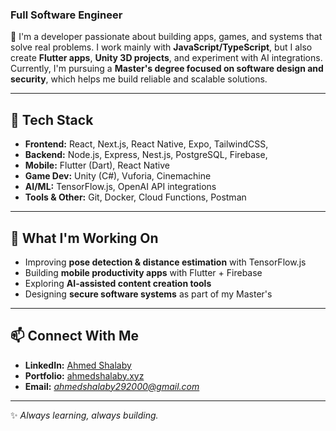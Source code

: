 ### Full Software Engineer

🚀 I'm a developer passionate about building apps, games, and systems
that solve real problems. I work mainly with **JavaScript/TypeScript**,
but I also create **Flutter apps**, **Unity 3D projects**, and
experiment with AI integrations. Currently, I'm pursuing a **Master's
degree focused on software design and security**, which helps me build
reliable and scalable solutions.

------------------------------------------------------------------------

## 🔧 Tech Stack

-   **Frontend:** React, Next.js, React Native, Expo, TailwindCSS,
-   **Backend:** Node.js, Express, Nest.js, PostgreSQL, Firebase,
-   **Mobile:** Flutter (Dart), React Native
-   **Game Dev:** Unity (C#), Vuforia, Cinemachine
-   **AI/ML:** TensorFlow.js, OpenAI API integrations
-   **Tools & Other:** Git, Docker, Cloud Functions,
    Postman

------------------------------------------------------------------------

## 🎯 What I'm Working On

-   Improving **pose detection & distance estimation** with
    TensorFlow.js
-   Building **mobile productivity apps** with Flutter + Firebase
-   Exploring **AI-assisted content creation tools**
-   Designing **secure software systems** as part of my Master's

------------------------------------------------------------------------

## 📫 Connect With Me

-   **LinkedIn:** [Ahmed Shalaby]([https://linkedin.com/in/](https://www.linkedin.com/in/ahmed-shalaby-7608421b3/)) 
-   **Portfolio:** [ahmedshalaby.xyz](http://ahmedshalaby.xyz)
-   **Email:** *ahmedshalaby292000@gmail.com*

------------------------------------------------------------------------

✨ *Always learning, always building.*
